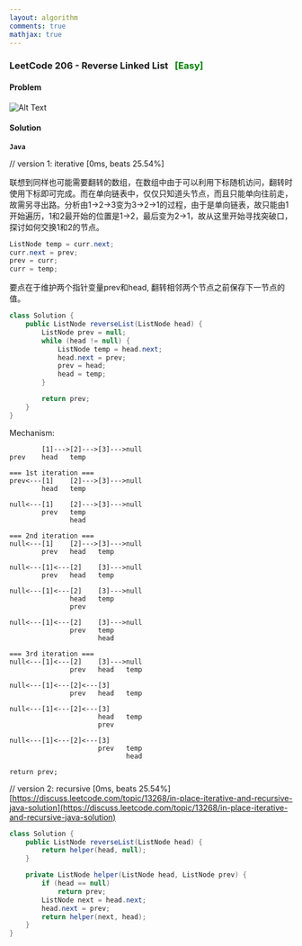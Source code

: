 ```yaml
---
layout: algorithm
comments: true
mathjax: true
---
```


### LeetCode 206 - Reverse Linked List &nbsp; <span style="color:green;">[Easy]</span>

#### Problem

![Alt Text]({{site.baseurl}}/algorithms/leetcode/images/leetcode206.png)


#### Solution

**`Java`**

// version 1: iterative [0ms, beats 25.54%]

联想到同样也可能需要翻转的数组，在数组中由于可以利用下标随机访问，翻转时使用下标即可完成。而在单向链表中，仅仅只知道头节点，而且只能单向往前走，故需另寻出路。分析由1->2->3变为3->2->1的过程，由于是单向链表，故只能由1开始遍历，1和2最开始的位置是1->2，最后变为2->1，故从这里开始寻找突破口，探讨如何交换1和2的节点。
```java
ListNode temp = curr.next;
curr.next = prev;
prev = curr;
curr = temp;
```
要点在于维护两个指针变量prev和head, 翻转相邻两个节点之前保存下一节点的值。
```java
class Solution {
    public ListNode reverseList(ListNode head) {
        ListNode prev = null;
        while (head != null) {
            ListNode temp = head.next;
            head.next = prev;
            prev = head;
            head = temp;
        }

        return prev;
    }
}
```
Mechanism:
```
        [1]--->[2]--->[3]--->null
prev    head   temp

=== 1st iteration ===
prev<---[1]    [2]--->[3]--->null
        head   temp

null<---[1]    [2]--->[3]--->null
        prev   temp
               head

=== 2nd iteration ===
null<---[1]    [2]--->[3]--->null
        prev   head   temp

null<---[1]<---[2]    [3]--->null
        prev   head   temp

null<---[1]<---[2]    [3]--->null
               head   temp
               prev

null<---[1]<---[2]    [3]--->null
               prev   temp
                      head

=== 3rd iteration ===
null<---[1]<---[2]    [3]--->null
               prev   head   temp

null<---[1]<---[2]<---[3]
               prev   head   temp

null<---[1]<---[2]<---[3]
                      head   temp
                      prev

null<---[1]<---[2]<---[3]
                      prev   temp
                             head

return prev;
```
// version 2: recursive [0ms, beats 25.54%]<br>
[https://discuss.leetcode.com/topic/13268/in-place-iterative-and-recursive-java-solution](https://discuss.leetcode.com/topic/13268/in-place-iterative-and-recursive-java-solution)
```java
class Solution {
    public ListNode reverseList(ListNode head) {
        return helper(head, null);
    }

    private ListNode helper(ListNode head, ListNode prev) {
        if (head == null)
            return prev;
        ListNode next = head.next;
        head.next = prev;
        return helper(next, head);
    }
}
```

<br><br>
